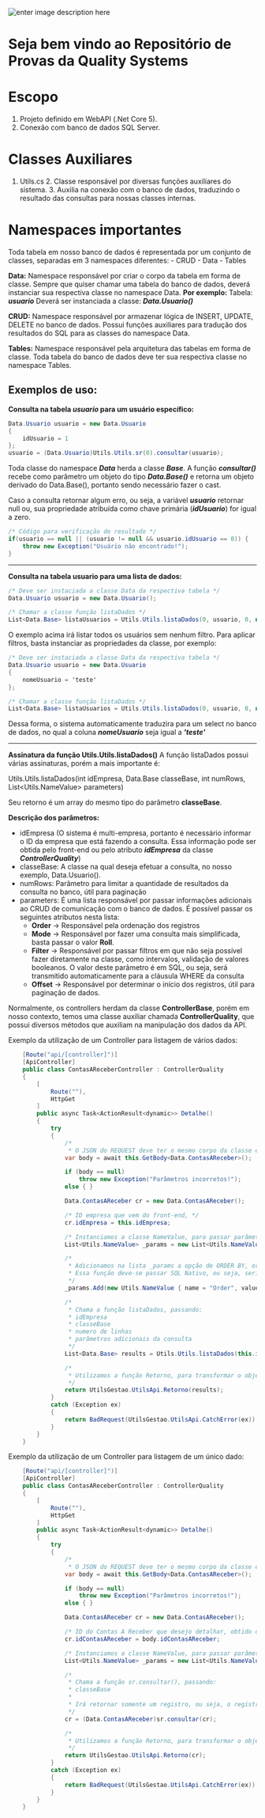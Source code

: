 ﻿
![enter image description here](http://www.qualitysys.com.br/novo/assets/img/colors/blue/logoQuality2.png)

# **Seja bem vindo ao Repositório de Provas da Quality Systems**

# Escopo

 1. Projeto definido em WebAPI (.Net Core 5).
 2. Conexão com banco de dados SQL Server.
 

# Classes Auxiliares

 1. Utils.cs
	 2. Classe responsável por diversas funções auxiliares do sistema.
	 3. Auxilia na conexão com o banco de dados, traduzindo o resultado das consultas para nossas classes internas.

# Namespaces importantes

Toda tabela em nosso banco de dados é representada por um conjunto de classes, separadas em 3 namespaces diferentes:
	 - CRUD
	 - Data
	 - Tables

**Data:**
Namespace responsável por criar o corpo da tabela em forma de classe. Sempre que quiser chamar uma tabela do banco de dados, deverá instanciar sua respectiva classe no namespace Data.
**Por exemplo:**
Tabela: ***usuario***
Deverá ser instanciada a classe:  ***Data.Usuario()***

**CRUD:**
Namespace responsável por armazenar lógica de INSERT, UPDATE, DELETE no banco de dados. 
Possui funções auxiliares para tradução dos resultados do SQL para as classes do namespace Data.

**Tables:**
Namespace responsável pela arquitetura das tabelas em forma de classe. Toda tabela do banco de dados deve ter sua respectiva classe no namespace Tables.



## Exemplos de uso:

**Consulta na tabela ***usuario*** para um usuário específico:**

   
```c#
Data.Usuario usuario = new Data.Usuario
{
    idUsuario = 1
};
usuario = (Data.Usuario)Utils.Utils.sr(0).consultar(usuario);
```
	
Toda classe do namespace ***Data*** herda a classe ***Base***.
A função ***consultar()*** recebe como parâmetro um objeto do tipo ***Data.Base()*** e retorna um objeto derivado do Data.Base(), portanto sendo necessário fazer o cast.

Caso a consulta retornar algum erro, ou seja, a variável ***usuario*** retornar null ou, sua propriedade atribuída como chave primária (***idUsuario***) for igual a zero.
```c#
/* Código para verificação de resultado */
if(usuario == null || (usuario != null && usuario.idUsuario == 0)) {
    throw new Exception("Usuário não encontrado!");
}
```

********************************************
**Consulta na tabela usuario para uma lista de dados:**
```c#
/* Deve ser instaciada a classe Data da respectiva tabela */
Data.Usuario usuario = new Data.Usuario();

/* Chamar a classe função listaDados */
List<Data.Base> listaUsuarios = Utils.Utils.listaDados(0, usuario, 0, null);
```
O exemplo acima irá listar todos os usuários sem nenhum filtro.
Para aplicar filtros, basta instanciar as propriedades da classe, por exemplo:

```c#
/* Deve ser instaciada a classe Data da respectiva tabela */
Data.Usuario usuario = new Data.Usuario
{
	nomeUsuario = 'teste'
};

/* Chamar a classe função listaDados */
List<Data.Base> listaUsuarios = Utils.Utils.listaDados(0, usuario, 0, null);
```
    

Dessa forma, o sistema automaticamente traduzira para um select no banco de dados, no qual a coluna ***nomeUsuario*** seja igual a ***'teste'***

***************************************************
**Assinatura da função Utils.Utils.listaDados()**
A função listaDados possui várias assinaturas, porém a mais importante é:

Utils.Utils.listaDados(int idEmpresa, Data.Base classeBase, int numRows, List<Utils.NameValue> parameters)

Seu retorno é um array do mesmo tipo do parâmetro **classeBase**.

**Descrição dos parâmetros:**
 - idEmpresa (O sistema é multi-empresa, portanto é necessário informar o ID da empresa que está fazendo a consulta. Essa informação pode ser obtida pelo front-end ou pelo atributo ***idEmpresa*** da classe ***ControllerQuality***)
 - classeBase: A classe na qual deseja efetuar a consulta, no nosso exemplo, Data.Usuario().
 - numRows: Parâmetro para limitar a quantidade de resultados da consulta no banco, útil para paginação
 - parameters: É uma lista responsável por passar informações adicionais ao CRUD de comunicação com o banco de dados. É possível passar os seguintes atributos nesta lista:
	 - **Order** -> Responsável pela ordenação dos registros
	 - **Mode** -> Responsável por fazer uma consulta mais simplificada, basta passar o valor **Roll**.
	 - **Filter** -> Responsável por passar filtros em que não seja possível fazer diretamente na classe, como intervalos, validação de valores booleanos. O valor deste parâmetro é em SQL, ou seja, será transmitido automaticamente para a cláusula WHERE da consulta
	 - **Offset** -> Responsável por determinar o início dos registros, útil para paginação de dados.

Normalmente, os controllers herdam da classe **ControllerBase**, porém em nosso contexto, temos uma classe auxiliar chamada **ControllerQuality**, que possui diversos métodos que auxiliam na manipulação dos dados da API.

Exemplo da utilização de um Controller para listagem de vários dados:
```c#
	[Route("api/[controller]")]
    [ApiController]
    public class ContasAReceberController : ControllerQuality
    {
        [
            Route(""),
            HttpGet
        ]
        public async Task<ActionResult<dynamic>> Detalhe()
        {
            try
            {
                /*
                 * O JSON do REQUEST deve ter o mesmo corpo da classe em questão, no caso Data.ContasAReceber */
                var body = await this.GetBody<Data.ContasAReceber>();

                if (body == null)
                    throw new Exception("Parâmetros incorretos!");
                else { }

                Data.ContasAReceber cr = new Data.ContasAReceber();

                /* ID empresa que vem do front-end, */
                cr.idEmpresa = this.idEmpresa;

                /* Instanciamos a classe NameValue, para passar parâmetros adicionais a consulta */
                List<Utils.NameValue> _params = new List<Utils.NameValue>();

                /* 
                 * Adicionamos na lista _params a opção de ORDER BY, ordenando pelo campo dataVencimento da tabela contasAReceber 
                 * Essa função deve-se passar SQL Nativo, ou seja, seria traduzido para:  ORDER BY contasAReceber.dataVencimento
                 */
                _params.Add(new Utils.NameValue { name = "Order", value = "contasAReceber.dataVencimento" });

                /*
                 * Chama a função listaDados, passando:
                 * idEmpresa
                 * classeBase
                 * numero de linhas
                 * parâmetros adicionais da consulta
                 */
                List<Data.Base> results = Utils.Utils.listaDados(this.idEmpresa, cr, this.maxRowsPerPage, _params);

				/*
                 * Utilizamos a função Retorno, para transformar o objeto em JSON, respeitando suas tipagens.
                 */
                return UtilsGestao.UtilsApi.Retorno(results);
            }
            catch (Exception ex)
            {
                return BadRequest(UtilsGestao.UtilsApi.CatchError(ex));
            }
        }
    }
```

Exemplo da utilização de um Controller para listagem de um único dado:
```c#
	[Route("api/[controller]")]
    [ApiController]
    public class ContasAReceberController : ControllerQuality
    {
        [
            Route(""),
            HttpGet
        ]
        public async Task<ActionResult<dynamic>> Detalhe()
        {
            try
            {
                /*
                 * O JSON do REQUEST deve ter o mesmo corpo da classe em questão, no caso Data.ContasAReceber */
                var body = await this.GetBody<Data.ContasAReceber>();

                if (body == null)
                    throw new Exception("Parâmetros incorretos!");
                else { }

                Data.ContasAReceber cr = new Data.ContasAReceber();

                /* ID do Contas A Receber que desejo detalhar, obtido do front-end, */
                cr.idContasAReceber = body.idContasAReceber;

                /* Instanciamos a classe NameValue, para passar parâmetros adicionais a consulta */
                List<Utils.NameValue> _params = new List<Utils.NameValue>();

                /*
                 * Chama a função sr.consultar(), passando:
                 * classeBase
                 * 
                 * Irá retornar somente um registro, ou seja, o registro passado na variável body.idContasAReceber
                 */
                cr = (Data.ContasAReceber)sr.consultar(cr);

                /*
                 * Utilizamos a função Retorno, para transformar o objeto em JSON, respeitando suas tipagens.
                 */
                return UtilsGestao.UtilsApi.Retorno(cr);
            }
            catch (Exception ex)
            {
                return BadRequest(UtilsGestao.UtilsApi.CatchError(ex));
            }
        }
    }
```



